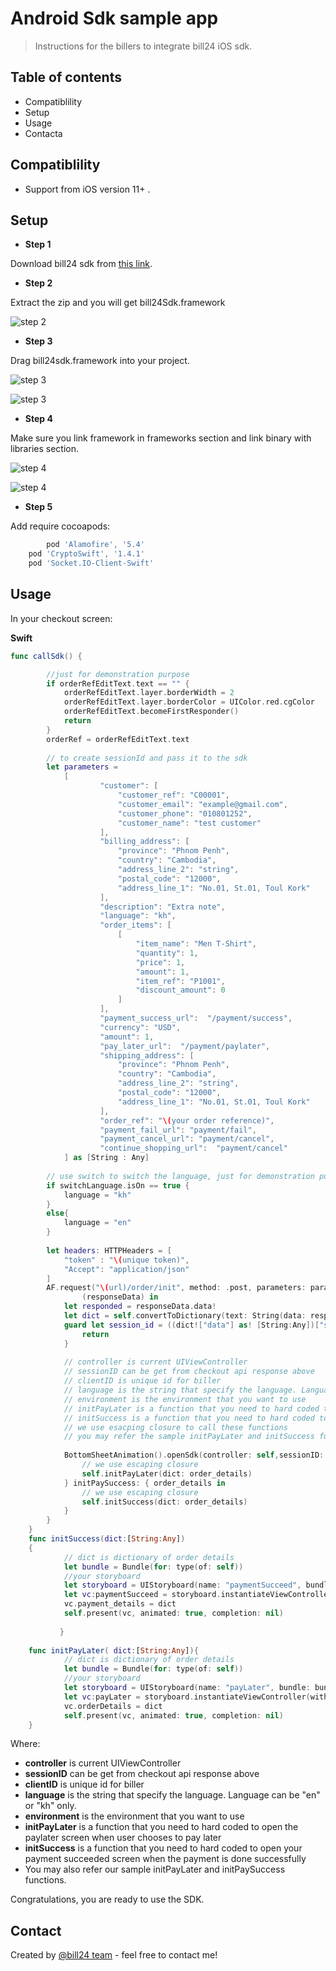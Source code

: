# Android Sdk sample app

> Instructions for the billers to integrate bill24 iOS sdk.

## Table of contents

* Compatiblility
* Setup
* Usage
* Contacta

## Compatiblility
- Support from iOS version 11+ .

## Setup
* **Step 1**

Download bill24 sdk from [this link](https://gitlab.bill24.net/Vivorth/ios-sdk-sample-app/-/raw/master/bill24Sdk.framework.zip).

* **Step 2**

Extract the zip and you will get bill24Sdk.framework

![step 2](https://gitlab.bill24.net/Vivorth/ios-sdk-sample-app/-/raw/master/img/Screen%20Shot%202022-01-25%20at%203.29.34%20PM.jpg)


* **Step 3**

Drag bill24sdk.framework into your project.

![step 3](https://gitlab.bill24.net/Vivorth/ios-sdk-sample-app/-/raw/master/img/Screen%20Shot%202022-01-25%20at%203.08.17%20PM.jpg)


![step 3](https://gitlab.bill24.net/Vivorth/ios-sdk-sample-app/-/raw/master/img/Screen%20Shot%202022-01-25%20at%203.44.58%20PM.jpg)


* **Step 4**

Make sure you link framework in frameworks section and link binary with libraries section.

![step 4](https://gitlab.bill24.net/Vivorth/ios-sdk-sample-app/-/raw/master/img/Screen%20Shot%202022-01-25%20at%203.09.02%20PM.jpg)


![step 4](https://gitlab.bill24.net/Vivorth/ios-sdk-sample-app/-/raw/master/img/Screen%20Shot%202022-01-25%20at%203.09.24%20PM.jpg)


* **Step 5**

Add require cocoapods:
```gradle
    	pod 'Alamofire', '5.4'
	pod 'CryptoSwift', '1.4.1'
	pod 'Socket.IO-Client-Swift'
```

## Usage

In your checkout screen:

**Swift**
```swift
func callSdk() {

        //just for demonstration purpose
        if orderRefEditText.text == "" {
            orderRefEditText.layer.borderWidth = 2
            orderRefEditText.layer.borderColor = UIColor.red.cgColor
            orderRefEditText.becomeFirstResponder()
            return
        }
        orderRef = orderRefEditText.text
        
        // to create sessionId and pass it to the sdk
        let parameters =
            [
                    "customer": [
                        "customer_ref": "C00001",
                        "customer_email": "example@gmail.com",
                        "customer_phone": "010801252",
                        "customer_name": "test customer"
                    ],
                    "billing_address": [
                        "province": "Phnom Penh",
                        "country": "Cambodia",
                        "address_line_2": "string",
                        "postal_code": "12000",
                        "address_line_1": "No.01, St.01, Toul Kork"
                    ],
                    "description": "Extra note",
                    "language": "kh",
                    "order_items": [
                        [
                            "item_name": "Men T-Shirt",
                            "quantity": 1,
                            "price": 1,
                            "amount": 1,
                            "item_ref": "P1001",
                            "discount_amount": 0
                        ]
                    ],
                    "payment_success_url":  "/payment/success",
                    "currency": "USD",
                    "amount": 1,
                    "pay_later_url":  "/payment/paylater",
                    "shipping_address": [
                        "province": "Phnom Penh",
                        "country": "Cambodia",
                        "address_line_2": "string",
                        "postal_code": "12000",
                        "address_line_1": "No.01, St.01, Toul Kork"
                    ],
                    "order_ref": "\(your order reference)",
                    "payment_fail_url": "payment/fail",
                    "payment_cancel_url": "payment/cancel",
                    "continue_shopping_url":  "payment/cancel"
            ] as [String : Any]
        
        // use switch to switch the language, just for demonstration purpose. You may ignore this line and pass language directly
        if switchLanguage.isOn == true {
            language = "kh"
        }
        else{
            language = "en"
        }
        
        let headers: HTTPHeaders = [
            "token" : "\(unique token)",
            "Accept": "application/json"
        ]
        AF.request("\(url)/order/init", method: .post, parameters: parameters, encoding: JSONEncoding.default, headers: headers).response {
                (responseData) in
            let responded = responseData.data!
            let dict = self.convertToDictionary(text: String(data: responded, encoding: .utf8)!)
            guard let session_id = ((dict!["data"] as! [String:Any])["session_id"] as? String) else {
                return
            }
            
            // controller is current UIViewController
            // sessionID can be get from checkout api response above
            // clientID is unique id for biller
            // language is the string that specify the language. Language can be "en" or "kh" only.
            // environment is the environment that you want to use
            // initPayLater is a function that you need to hard coded to open the paylater screen when user chooses to pay later
            // initSuccess is a function that you need to hard coded to open your payment succeeded screen when the payment is done successfully
            // we use esacping closure to call these functions
            // you may refer the sample initPayLater and initSuccess functions in below section
            
            BottomSheetAnimation().openSdk(controller: self,sessionID: session_id, cliendID: self.clientId,language: self.language,environment: self.environment){order_details in
                // we use escaping closure
                self.initPayLater(dict: order_details)
            } initPaySuccess: { order_details in
                // we use escaping closure
                self.initSuccess(dict: order_details)
            }
        }
    }
    func initSuccess(dict:[String:Any])
    {
            // dict is dictionary of order details
            let bundle = Bundle(for: type(of: self))
            //your storyboard
            let storyboard = UIStoryboard(name: "paymentSucceed", bundle: bundle)
            let vc:paymentSucceed = storyboard.instantiateViewController(withIdentifier: "paymentSucceed") as! paymentSucceed
            vc.payment_details = dict
            self.present(vc, animated: true, completion: nil)
        
           }
    
    func initPayLater( dict:[String:Any]){
            // dict is dictionary of order details
            let bundle = Bundle(for: type(of: self))
            //your storyboard
            let storyboard = UIStoryboard(name: "payLater", bundle: bundle)
            let vc:payLater = storyboard.instantiateViewController(withIdentifier: "payLater") as! payLater
            vc.orderDetails = dict
            self.present(vc, animated: true, completion: nil)
    }
```


Where:
* **controller** is current UIViewController
* **sessionID** can be get from checkout api response above
* **clientID** is unique id for biller
* **language** is the string that specify the language. Language can be "en" or "kh" only.
* **environment** is the environment that you want to use
* **initPayLater** is a function that you need to hard coded to open the paylater screen when user chooses to pay later
* **initSuccess** is a function that you need to hard coded to open your payment succeeded screen when the payment is done successfully
* You may also refer our sample initPayLater and initPaySuccess functions.

Congratulations, you are ready to use the SDK.

## Contact
Created by
[@bill24 team](vivorth.san@ubill24.com) - feel free to contact me!
















